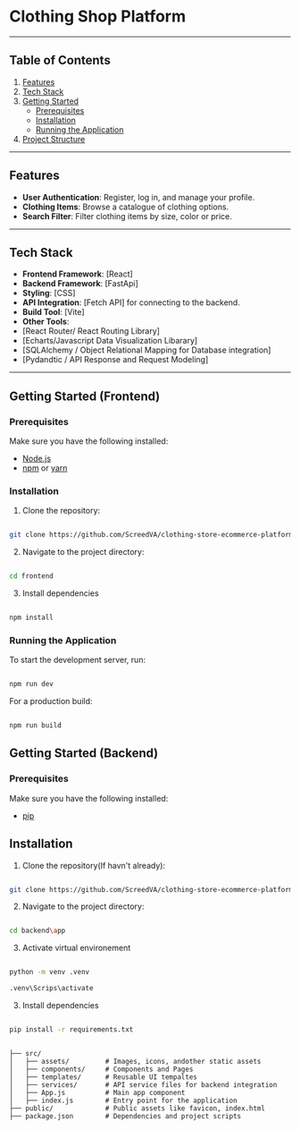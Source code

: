 # **Clothing Shop Platform**

---

## **Table of Contents**

1. [Features](#features)
2. [Tech Stack](#tech-stack)
3. [Getting Started](#getting-started)
   - [Prerequisites](#prerequisites)
   - [Installation](#installation)
   - [Running the Application](#running-the-application)
4. [Project Structure](#projet-structure)

---

## **Features**

- **User Authentication**: Register, log in, and manage your profile.
- **Clothing Items**: Browse a catalogue of clothing options.
- **Search Filter**: Filter clothing items by size, color or price.

---

## **Tech Stack**

- **Frontend Framework**: [React]
- **Backend Framework**: [FastApi]
- **Styling**: [CSS]
- **API Integration**: [Fetch API] for connecting to the backend.
- **Build Tool**: [Vite]
- **Other Tools**:
- [React Router/ React Routing Library]
- [Echarts/Javascript Data Visualization Libarary]
- [SQLAlchemy / Object Relational Mapping for Database integration]
- [Pydandtic / API Response and Request Modeling]

---

## **Getting Started (Frontend)**

### **Prerequisites**

Make sure you have the following installed:

- [Node.js](https://nodejs.org/)
- [npm](https://www.npmjs.com/) or [yarn](https://yarnpkg.com/)

### **Installation**

1. Clone the repository:

```bash

git clone https://github.com/ScreedVA/clothing-store-ecommerce-platform.git

```

2. Navigate to the project directory:

```bash

cd frontend

```

3. Install dependencies

```bash

npm install

```

### **Running the Application**

To start the development server, run:

```bash

npm run dev

```

For a production build:

```bash

npm run build

```

## **Getting Started (Backend)**

### **Prerequisites**

Make sure you have the following installed:

- [pip](https://pypi.org/project/pip/)

## **Installation**

1. Clone the repository(If havn't already):

```bash

git clone https://github.com/ScreedVA/clothing-store-ecommerce-platform.git

```

2. Navigate to the project directory:

```bash

cd backend\app

```

3. Activate virtual environement

```bash

python -m venv .venv

.venv\Scrips\activate

```

3. Install dependencies

```bash

pip install -r requirements.txt

```

```plaintext

├── src/
│   ├── assets/         # Images, icons, andother static assets
│   ├── components/     # Components and Pages
│   ├── templates/      # Reusable UI tempaltes
│   ├── services/       # API service files for backend integration
│   ├── App.js          # Main app component
│   ├── index.js        # Entry point for the application
├── public/             # Public assets like favicon, index.html
├── package.json        # Dependencies and project scripts


```
